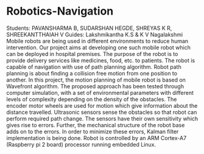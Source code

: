 # Robotics-Navigation
Students: PAVANSHARMA B, SUDARSHAN HEGDE, SHREYAS K R, SHREEKANTTHAIAH V
Guides: Lakshmikantha K.S & K V Nagalakshmi
Mobile robots are being used in different environments to reduce human intervention. Our project aims at developing one such mobile robot which can be deployed in hospital premises. The purpose of the
robot is to provide delivery services like medicines, food, etc. to patients. The robot is capable of navigation with use of path planning algorithm. Robot path planning is about finding a collision free motion from one
position to another.
In this project, the motion planning of mobile robot is based on Wavefront algorithm. The proposed approach has been tested through computer simulation, with a set of environmental parameters
with different levels of complexity depending on the density of the obstacles. The encoder motor wheels are used for motion which give information about the distance travelled. Ultrasonic sensors sense the
obstacles so that robot can perform required path change. The sensors have their own sensitivity which gives rise to errors. Further, the mechanical structure of the robot base adds on to the errors. In order to
minimize these errors, Kalman filter implementation is being done. Robot is controlled by an ARM
Cortex-A7 (Raspberry pi 2 board) processor running embedded Linux.
